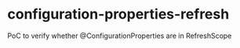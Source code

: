 # configuration-properties-refresh
PoC to verify whether @ConfigurationProperties are in RefreshScope
